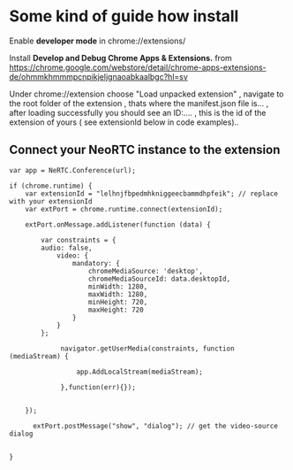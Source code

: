 # Some kind of guide how install


Enable **developer mode** in chrome://extensions/


Install **Develop and Debug Chrome Apps & Extensions.** from 
https://chrome.google.com/webstore/detail/chrome-apps-extensions-de/ohmmkhmmmpcnpikjeljgnaoabkaalbgc?hl=sv

Under chrome://extension choose "Load unpacked extension" , navigate to the root folder of the extension , thats where the manifest.json file is... , after loading successfully you should
see an ID:....  , this is the id of the extension of yours ( see extensionId below in code examples)..

## Connect your NeoRTC instance to the extension


    var app = NeRTC.Conference(url); 

    if (chrome.runtime) {
        var extensionId = "lelhnjfbpedmhkniggeecbammdhpfeik"; // replace with your extensionId
        var extPort = chrome.runtime.connect(extensionId);

        extPort.onMessage.addListener(function (data) {

            var constraints = {
            audio: false,
                video: {
                    mandatory: {
                        chromeMediaSource: 'desktop',
                        chromeMediaSourceId: data.desktopId,
                        minWidth: 1280,
                        maxWidth: 1280,
                        minHeight: 720,
                        maxHeight: 720
                    }
                }
            };

                 navigator.getUserMedia(constraints, function (mediaStream) {  

                     app.AddLocalStream(mediaStream);

                 },function(err){});   
        

        });

          extPort.postMessage("show", "dialog"); // get the video-source dialog


    }

